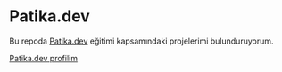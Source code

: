 # Patika.dev
Bu repoda [Patika.dev](www.patika.dev) eğitimi kapsamındaki projelerimi bulunduruyorum.

[Patika.dev profilim](https://app.patika.dev/adamblue)
